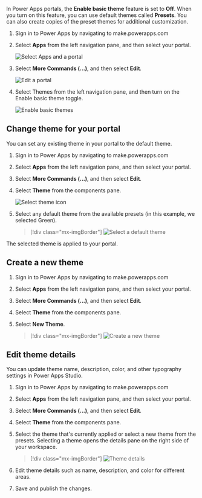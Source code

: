 In Power Apps portals, the **Enable basic theme** feature is set to **Off**.
When you turn on this feature, you can use default themes called **Presets**.
You can also create copies of the preset themes for additional customization.

1.  Sign in to Power Apps by navigating to make.powerapps.com

2.  Select **Apps** from the left navigation pane, and then select your portal.

    ![Select Apps and a portal](../media/select-portal.png)

3.  Select **More Commands (...)**, and then select **Edit**.

    ![Edit a portal](../media/edit-portal.png)

4.  Select Themes from the left navigation pane, and then turn on the Enable
    basic theme toggle.

    ![Enable basic themes](../media/enable-basic-theme.png)

## Change theme for your portal

You can set any existing theme in your portal to the default theme.

1.  Sign in to Power Apps by navigating to make.powerapps.com

2.  Select **Apps** from the left navigation pane, and then select your portal.

3.  Select **More Commands (...)**, and then select **Edit**.

4.  Select **Theme** from the components pane.

    ![Select theme icon](../media/edit-theme.png)

5.  Select any default theme from the available presets (in this example, we selected Green).

    >[!div class="mx-imgBorder"]
    >![Select a default theme](../media/choose-theme.png)

The selected theme is applied to your portal.

## Create a new theme

1.  Sign in to Power Apps by navigating to make.powerapps.com

2.  Select **Apps** from the left navigation pane, and then select your portal.

3.  Select **More Commands (...)**, and then select **Edit**.

4.  Select **Theme** from the components pane.

5.  Select **New Theme**.

    >[!div class="mx-imgBorder"]
    >![Create a new theme](../media/create-new-theme.png)

## Edit theme details

You can update theme name, description, color, and other typography settings in
Power Apps Studio.

1.  Sign in to Power Apps by navigating to make.powerapps.com

2.  Select **Apps** from the left navigation pane, and then select your portal.

3.  Select **More Commands (...)**, and then select **Edit**.

4.  Select **Theme** from the components pane.

5.  Select the theme that's currently applied or select a new theme from the
    presets. Selecting a theme opens the details pane on the right side of your
    workspace.

    >[!div class="mx-imgBorder"]
    >![Theme details](../media/theme-details.png)

6.  Edit theme details such as name, description, and color for different areas.

7.  Save and publish the changes.
